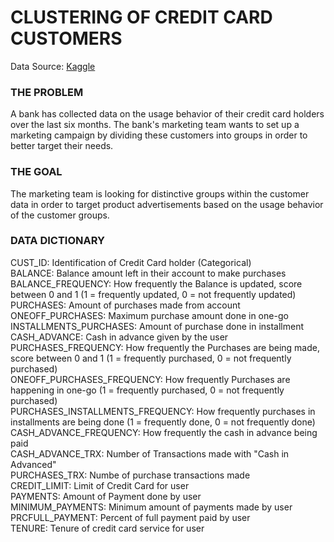 # CLUSTERING OF CREDIT CARD CUSTOMERS
Data Source: [Kaggle](https://www.kaggle.com/arjunbhasin2013/ccdata)
### THE PROBLEM
A bank has collected data on the usage behavior of their credit card holders over the last six months. The bank's marketing team wants to set up a marketing campaign by dividing these customers into groups in order to better target their needs. 
### THE GOAL
The marketing team is looking for distinctive groups within the customer data in order to target product advertisements based on the usage behavior of the customer groups.
### DATA DICTIONARY
CUST_ID: Identification of Credit Card holder (Categorical)<br />
BALANCE: Balance amount left in their account to make purchases<br />
BALANCE_FREQUENCY: How frequently the Balance is updated, score between 0 and 1 (1 = frequently updated, 0 = not frequently updated)<br />
PURCHASES: Amount of purchases made from account<br />
ONEOFF_PURCHASES: Maximum purchase amount done in one-go<br />
INSTALLMENTS_PURCHASES: Amount of purchase done in installment<br />
CASH_ADVANCE: Cash in advance given by the user<br />
PURCHASES_FREQUENCY: How frequently the Purchases are being made, score between 0 and 1 (1 = frequently purchased, 0 = not frequently purchased)<br />
ONEOFF_PURCHASES_FREQUENCY: How frequently Purchases are happening in one-go (1 = frequently purchased, 0 = not frequently purchased)<br />
PURCHASES_INSTALLMENTS_FREQUENCY: How frequently purchases in installments are being done (1 = frequently done, 0 = not frequently done)<br />
CASH_ADVANCE_FREQUENCY: How frequently the cash in advance being paid<br />
CASH_ADVANCE_TRX: Number of Transactions made with "Cash in Advanced"<br />
PURCHASES_TRX: Numbe of purchase transactions made<br />
CREDIT_LIMIT: Limit of Credit Card for user<br />
PAYMENTS: Amount of Payment done by user<br />
MINIMUM_PAYMENTS: Minimum amount of payments made by user<br />
PRCFULL_PAYMENT: Percent of full payment paid by user<br />
TENURE: Tenure of credit card service for user<br />
